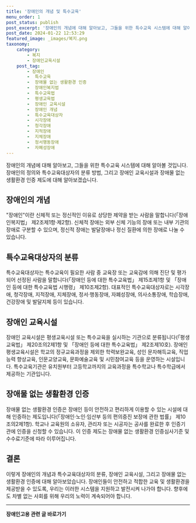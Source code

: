 ```yaml
---
title: '장애인의 개념 및 특수교육'
menu_order: 1
post_status: publish
post_excerpt: '장애인의 개념에 대해 알아보고, 그들을 위한 특수교육 시스템에 대해 알아볼 것입니다. 장애인의 정의와 특수교육대상자의 분류 방법, 그리고 장애인 교육시설과 장애물 없는 생활환경 인증 제도에 대해 알아보겠습니다.'
post_date: 2024-01-22 12:53:29
featured_image: _images/복지.png
taxonomy:
    category:
        - 복지
        - 장애인교육시설
    post_tag:
        - 장애인
        -  특수교육
        -  장애물 없는 생활환경 인증
        -  장애인복지법
        -  특수교육법
        -  평생교육법
        -  장애인 교육시설
        -  장애인 개념
        -  특수교육대상자
        -  시각장애
        -  청각장애
        -  지적장애
        -  지체장애
        -  정서행동장애
        -  자폐성장애
---
```



장애인의 개념에 대해 알아보고, 그들을 위한 특수교육 시스템에 대해 알아볼 것입니다. 장애인의 정의와 특수교육대상자의 분류 방법, 그리고 장애인 교육시설과 장애물 없는 생활환경 인증 제도에 대해 알아보겠습니다.

## 장애인의 개념

"장애인"이란 신체적 또는 정신적인 이유로 상당한 제약을 받는 사람을 말합니다(「장애인복지법」 제2조제1항·제2항). 신체적 장애는 외부 신체 기능의 장애 또는 내부 기관의 장애로 구분할 수 있으며, 정신적 장애는 발달장애나 정신 질환에 의한 장애로 나눌 수 있습니다.

## 특수교육대상자의 분류

특수교육대상자는 특수교육이 필요한 사람 중 교육장 또는 교육감에 의해 진단 및 평가되어 선정된 사람을 말합니다(「장애인 등에 대한 특수교육법」 제15조제1항 및 「장애인 등에 대한 특수교육법 시행령」 제10조제2항). 대표적인 특수교육대상자로는 시각장애, 청각장애, 지적장애, 지체장애, 정서·행동장애, 자폐성장애, 의사소통장애, 학습장애, 건강장애 및 발달지체 등이 있습니다.

## 장애인 교육시설

장애인 교육시설은 평생교육시설 또는 특수교육을 실시하는 기관으로 분류됩니다(「평생교육법」 제20조의2제1항 및 「장애인 등에 대한 특수교육법」 제2조제10호). 장애인평생교육시설은 학교의 정규교육과정을 제외한 학력보완교육, 성인 문자해득교육, 직업능력 향상교육, 인문교양교육, 문화예술교육 및 시민참여교육 등을 운영하는 시설입니다. 특수교육기관은 유치원부터 고등학교까지의 교육과정을 특수학교나 특수학급에서 제공하는 기관입니다.

## 장애물 없는 생활환경 인증

장애물 없는 생활환경 인증은 장애인 등이 안전하고 편리하게 이용할 수 있는 시설에 대해 인증하는 제도입니다(「장애인·노인·임산부 등의 편의증진 보장에 관한 법률」 제10조의2제1항). 학교나 교육원의 소유자, 관리자 또는 시공자는 공사를 완료한 후 인증기관에 인증을 신청할 수 있습니다. 이 인증 제도는 장애물 없는 생활환경 인증심사기준 및 수수료기준에 따라 이루어집니다.

## 결론

이렇게 장애인의 개념과 특수교육대상자의 분류, 장애인 교육시설, 그리고 장애물 없는 생활환경 인증에 대해 알아보았습니다. 장애인들이 안전하고 적합한 교육 및 생활환경을 제공받을 수 있도록, 우리는 이러한 시스템을 지원하고 발전시켜 나가야 합니다. 향후에도 차별 없는 사회를 위해 우리의 노력이 계속되어야 합니다.
<!-- wp:separator -->
<hr class="wp-block-separator has-alpha-channel-opacity"/>
<!-- /wp:separator -->

<!-- wp:group {"backgroundColor":"base","layout":{"type":"constrained"}} -->
<div class="wp-block-group has-base-background-color has-background"><!-- wp:paragraph {"align":"center","fontSize":"medium"} -->
<p class="has-text-align-center has-large-font-size"><strong>장애인고용 관련 글 바로가기</strong></p>
<!-- /wp:paragraph -->


<!-- wp:latest-posts
{"categories":[{"id":11037,"count":19,"description":"","link":"https://uknowlaw.com/category/%ec%9e%a5%ec%95%a0%ec%9d%b8%ea%b3%a0%ec%9a%a9/","name":"장애인고용","slug":"장애인고용","taxonomy":"category","parent":0,"meta":[],"_links":{"self":[{"href":"https://uknowlaw.com/wp-json/wp/v2/categories/11037"}],"collection":[{"href":"https://uknowlaw.com/wp-json/wp/v2/categories"}],"about":[{"href":"https://uknowlaw.com/wp-json/wp/v2/taxonomies/category"}],"wp:post_type":[{"href":"https://uknowlaw.com/wp-json/wp/v2/posts?categories=11037"}],"curies":[{"name":"wp","href":"https://api.w.org/{rel}","templated":true}]}}],"postsToShow":100,"excerptLength":28,"postLayout":"grid","columns":2,"featuredImageAlign":"left","featuredImageSizeSlug":"large","fontSize":"small"} /--></div>
<!-- /wp:group -->